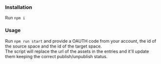### Installation
Run `npm i` 

### Usage
Run `npm run start` and provide a OAUTH code from your account, the id of the source space and the id of the target space.  
The script will replace the url of the assets in the entries and it'll update them keeping the correct publish/unpublish status.